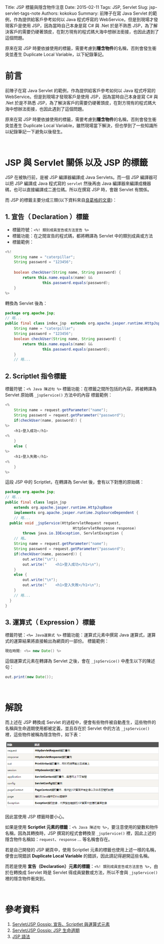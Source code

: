 Title: JSP 標籤與隱含物件注意
Date: 2015-02-11
Tags: JSP, Servlet
Slug: jsp-servlet-tags-note
Authors: kokokuo
Summary: 前陣子在寫 Java Servlet 的範例，作為提供給客戶參考如何以 Java 程式呼寫的 WebService。但是到現場才發現客戶是使用 JSP，因為當時自己本身是寫 C# 與 .Net 於是不熟悉 JSP，為了解決客戶的需要仍硬著頭皮，在對方現有的程式碼大海中想辦法銜接，也因此遇到了這個問題。

原來在寫 JSP 時要依據使用的標籤，需要考慮到**隱含物件**的名稱，否則會發生衝突並產生 Duplicate Local Variable，以下紀錄筆記。


# 前言
前陣子在寫 Java Servlet 的範例，作為提供給客戶參考如何以 Java 程式呼寫的 WebService。但是到現場才發現客戶是使用 JSP，因為當時自己本身是寫 C# 與 .Net 於是不熟悉 JSP，為了解決客戶的需要仍硬著頭皮，在對方現有的程式碼大海中想辦法銜接，也因此遇到了這個問題。

原來在寫 JSP 時要依據使用的標籤，需要考慮到**隱含物件**的名稱，否則會發生衝突並產生 Duplicate Local Variable，雖然現場當下解決，但也學到了一些知識所以紀錄筆記一下避免以後發生。

<br/>

# JSP 與 Servlet 關係 以及 JSP 的標籤
JSP 在被執行前，是被 JSP 編譯器編譯成 Java Servlets。而一個 JSP 編譯器可以把 JSP 編譯成 Java 程式寫的 `servlet` 然後再由 Java 編譯器來編譯成機器碼，也可以直接編譯成二進位碼。所以在撰寫 JSP 時，會跟 Servlet 有關係。

而 JSP 的標籤主要分成三類(以下資料來自[良葛格的文章](https://openhome.cc/Gossip/ServletJSP/DeclarationScriptletExpression.html))：

## 1. 宣告（ Declaration ）標籤

- 標籤符號：`<%! 類別成員宣告或方法宣告 %>`
- 標籤功能：在之間宣告的程式碼，都將轉譯為 Servlet 中的類別成員或方法
- 標籤範例：

```java
<%!
    String name = "caterpillar";
    String password = "123456";
 
    boolean checkUser(String name, String password) {
        return this.name.equals(name) && 
                 this.password.equals(password);    
    }
%>
```

轉換為 Servlet 後為：

```java
package org.apache.jsp;
// 略...
public final class index_jsp  extends org.apache.jasper.runtime.HttpJspBase implements org.apache.jasper.runtime.JspSourceDependent {
    String name = "caterpillar";
    String password = "123456";
    boolean checkUser(String name, String password) {
        return this.name.equals(name) && 
                 this.password.equals(password);
    }
    // 略...
```

## 2. Scriptlet 指令標籤
標籤符號：`<% Java 陳述句 %>`
標籤功能：在標籤之間所包括的內容，將被轉譯為 Servlet 原始碼 `_jspService()` 方法中的內容
標籤範例：

```java
<%
    String name = request.getParameter("name");
    String password = request.getParameter("password");
    if(checkUser(name, password)) {
%>
    <h1>登入成功</h1>
<%
    }
    else {
%>
    <h1>登入失敗</h1>
<%
    }
%>
```

這段 JSP 中的 Scriptlet，在轉譯為 Servlet 後，會有以下對應的原始碼：

```java
package org.apache.jsp;
// 略...
public final class login_jsp 
    extends org.apache.jasper.runtime.HttpJspBase
    implements org.apache.jasper.runtime.JspSourceDependent {
    // 略...
  public void _jspService(HttpServletRequest request, 
                               HttpServletResponse response)
        throws java.io.IOException, ServletException {
    // 略…
    String name = request.getParameter("name");
    String password = request.getParameter("password");
    if(checkUser(name, password)) {
        out.write("\n");
        out.write("    <h1>登入成功</h1>\n");
    }
    else {
        out.write("\n");
        out.write("    <h1>登入失敗</h1>\n");
    }
    // 略...
  }
}
```

## 3. 運算式（ Expression ）標籤
標籤符號：`<%= Java運算式 %>`
標籤功能：運算式元素中撰寫 Java 運算式，運算式的運算結果將直接輸出為網頁的一部份。
標籤範例：

```java
現在時間: <%= new Date() %>
```

這個運算式元素在轉譯為 Servlet 之後，會在 `_jspService()` 中產生以下的陳述句：

```java
out.print(new Date());
```

<br/>

# 解說
而上述在 JSP 轉換成 Servlet 的過程中，便會有些物件被自動產生，這些物件的名稱與生命週期使用都被定義，並且存在於 Servlet 中的方法 `_jspService()` 裡，這些物件被稱為隱含物件，如下表：

<img src="../images/20150211-jsp-servlet-tags-note/JSP-implict-object.png" alt="JSP-implict-object" width="640px"/>

因此當使用 JSP 標籤時要小心。

如果是使用 **Scriptlet 元素的標籤**：`<% Java 陳述句 %>`，要注意使用的變數和物件名稱，因為其轉換時，JSP 撰寫的程式會轉換至 `_jspService()` 裡，因此上述的隱含物件名稱如：`request`、`response` ... 等名稱會存在。

若是自己開發的 JSP 網頁中，使用 Scriptlet 元素的標籤也使用上述一樣的名稱，便會出現錯誤 **Duplicate Local Variable** 的錯誤，因此請記得避開這些名稱。

而若是使用 **宣告（Declaration）元素的標籤**：`<%! 類別成員宣告或方法宣告 %>`，由於在轉換成 Servlet 時是 Servlet 得成員變數或方法，所以不會與 `_jspService()` 裡的隱含物件衝突到。

<br/>

# 參考資料
1. [Servlet/JSP Gossip: 宣告、Scriptlet 與運算式元素](http://openhome.cc/Gossip/ServletJSP/DeclarationScriptletExpression.html)
2. [Servlet/JSP Gossip: JSP 生命週期](http://openhome.cc/Gossip/ServletJSP/JSPLifeCycle.html)
3. [JSP 語法](http://www.w3cschool.cc/jsp/jsp-syntax.html)